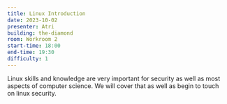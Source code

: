 ```yaml
---
title: Linux Introduction
date: 2023-10-02
presenter: Atri
building: the-diamond
room: Workroom 2
start-time: 18:00
end-time: 19:30
difficulty: 1
---
```


Linux skills and knowledge are very important for security as well as most aspects of computer science. We will cover that as well as begin to touch on linux security.